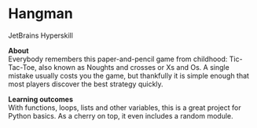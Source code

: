 # Hangman

JetBrains Hyperskill

**About**<br>
Everybody remembers this paper-and-pencil game from childhood: Tic-Tac-Toe, also known as Noughts and crosses or Xs and Os. A single mistake usually costs you the game, but thankfully it is simple enough that most players discover the best strategy quickly.

**Learning outcomes**<br>
With functions, loops, lists and other variables, this is a great project for Python basics. As a cherry on top, it even includes a random module.
